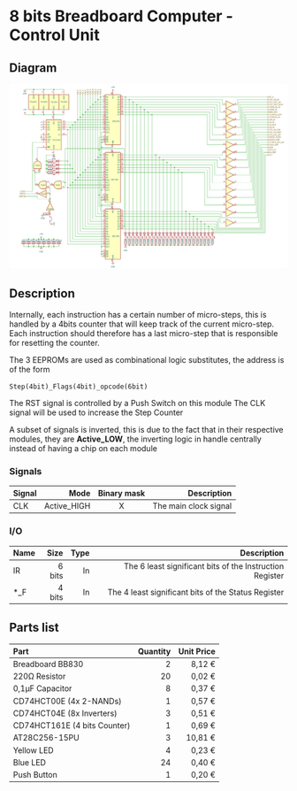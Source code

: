 # 8 bits Breadboard Computer - Control Unit

## Diagram
<img src="schematics/control_unit.png">

## Description
Internally, each instruction has a certain number of micro-steps, this is handled by a 4bits counter that will keep track of the current micro-step.
Each instruction should therefore has a last micro-step that is responsible for resetting the counter.

The 3 EEPROMs are used as combinational logic substitutes, the address is of the form
```
Step(4bit)_Flags(4bit)_opcode(6bit)
```
The RST signal is controlled by a Push Switch on this module
The CLK signal will be used to increase the Step Counter

A subset of signals is inverted, this is due to the fact that in their respective modules, they are **Active_LOW**, the inverting logic in handle centrally instead of having a chip on each module

### Signals
| Signal |        Mode |     Binary mask     |           Description |
|:-------|------------:|:-------------------:|----------------------:|
| CLK    | Active_HIGH |          X          | The main clock signal |

### I/O
| Name |   Size | Type |                                              Description |
|:-----|-------:|-----:|---------------------------------------------------------:|
| IR   | 6 bits |   In | The 6 least significant bits of the Instruction Register |
| *_F  | 4 bits |   In |      The 4 least significant bits of the Status Register |

## Parts list
| Part                         | Quantity | Unit Price |
|:-----------------------------|---------:|-----------:|
| Breadboard BB830             |        2 |     8,12 € |
| 220Ω Resistor                |       20 |     0,02 € |
| 0,1µF Capacitor              |        8 |     0,37 € |
| CD74HCT00E (4x 2-NANDs)      |        1 |     0,57 € |
| CD74HCT04E (8x Inverters)    |        3 |     0,51 € |
| CD74HCT161E (4 bits Counter) |        1 |     0,69 € |
| AT28C256-15PU                |        3 |    10,81 € |
| Yellow LED                   |        4 |     0,23 € |
| Blue LED                     |       24 |     0,40 € |
| Push Button                  |        1 |     0,20 € |
